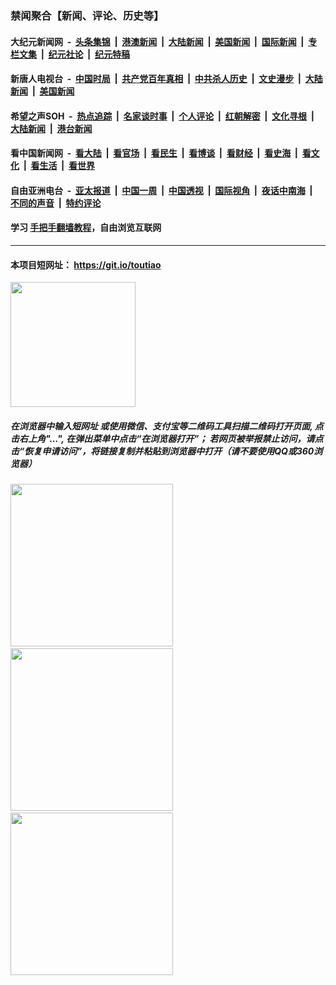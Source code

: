 ### 禁闻聚合【新闻、评论、历史等】

#### 大纪元新闻网 &nbsp;-&nbsp; [头条集锦](indexes/E头条集锦.md?t=02051733) &nbsp;|&nbsp; [港澳新闻](indexes/E港澳新闻.md?t=02051733)  &nbsp;|&nbsp; [大陆新闻](indexes/E大陆新闻.md?t=02051733) &nbsp;|&nbsp; [美国新闻](indexes/E美国新闻.md?t=02051733) &nbsp;|&nbsp; [国际新闻](indexes/E国际新闻.md?t=02051733) &nbsp;|&nbsp; [专栏文集](indexes/E专栏文集.md?t=02051733) &nbsp;|&nbsp; [纪元社论](indexes/E纪元社论.md?t=02051733) &nbsp;|&nbsp; [纪元特稿](indexes/E纪元特稿.md?t=02051733) 

#### 新唐人电视台 &nbsp;-&nbsp; [中国时局](indexes/N中国时局.md?t=02051733) &nbsp;|&nbsp; [共产党百年真相](indexes/N共产党百年真相.md?t=02051733) &nbsp;|&nbsp; [中共杀人历史](indexes/N中共杀人历史.md?t=02051733) &nbsp;|&nbsp; [文史漫步](indexes/N文史漫步.md?t=02051733) &nbsp;|&nbsp; [大陆新闻](indexes/N大陆新闻.md?t=02051733) &nbsp;|&nbsp; [美国新闻](indexes/N美国新闻.md?t=02051733)

#### 希望之声SOH &nbsp;-&nbsp; [热点追踪](indexes/H热点追踪.md?t=02051733) &nbsp;|&nbsp; [名家谈时事](indexes/H名家谈时事.md?t=02051733) &nbsp;|&nbsp; [个人评论](indexes/H个人评论.md?t=02051733)  &nbsp;|&nbsp; [红朝解密](indexes/H红朝解密.md?t=02051733) &nbsp;|&nbsp; [文化寻根](indexes/H文化寻根.md?t=02051733) &nbsp;|&nbsp; [大陆新闻](indexes/H大陆新闻.md?t=02051733) &nbsp;|&nbsp; [港台新闻](indexes/H港台新闻.md?t=02051733)

#### 看中国新闻网 &nbsp;-&nbsp; [看大陆](indexes/S看大陆.md?t=02051733) &nbsp;|&nbsp; [看官场](indexes/S看官场.md?t=02051733) &nbsp;|&nbsp; [看民生](indexes/S看民生.md?t=02051733)  &nbsp;|&nbsp; [看博谈](indexes/S看博谈.md?t=02051733) &nbsp;|&nbsp; [看财经](indexes/S看财经.md?t=02051733) &nbsp;|&nbsp; [看史海](indexes/S看史海.md?t=02051733) &nbsp;|&nbsp; [看文化](indexes/S看文化.md?t=02051733) &nbsp;|&nbsp; [看生活](indexes/S看生活.md?t=02051733) &nbsp;|&nbsp; [看世界](indexes/S看世界.md?t=02051733)

#### 自由亚洲电台 &nbsp;-&nbsp; [亚太报道](indexes/R亚太报道.md?t=02051733) &nbsp;|&nbsp; [中国一周](indexes/R中国一周.md?t=02051733) &nbsp;|&nbsp; [中国透视](indexes/R中国透视.md?t=02051733)  &nbsp;|&nbsp; [国际视角](indexes/R国际视角.md?t=02051733) &nbsp;|&nbsp; [夜话中南海](indexes/R夜话中南海.md?t=02051733) &nbsp;|&nbsp; [不同的声音](indexes/R不同的声音.md?t=02051733) &nbsp;|&nbsp; [特约评论](indexes/R特约评论.md?t=02051733)

#### 学习 [手把手翻墙教程](https://github.com/gfw-breaker/guides/wiki)，自由浏览互联网

----

#### 本项目短网址： https://git.io/toutiao
<img src="https://raw.githubusercontent.com/gfw-breaker/banned-news/master/scripts/img/qr.png" width="200px"/>  

##### 在浏览器中输入短网址 或使用微信、支付宝等二维码工具扫描二维码打开页面, 点击右上角"...", 在弹出菜单中点击“在浏览器打开”； 若网页被举报禁止访问，请点击“恢复申请访问”，将链接复制并粘贴到浏览器中打开（请不要使用QQ或360浏览器）

<img src="https://raw.githubusercontent.com/gfw-breaker/banned-news/master/scripts/img/1.png" width="260px"/> &nbsp; <img src="https://raw.githubusercontent.com/gfw-breaker/banned-news/master/scripts/img/2.png" width="260px"/> &nbsp; <img src="https://raw.githubusercontent.com/gfw-breaker/banned-news/master/scripts/img/3.png" width="260px"/>

